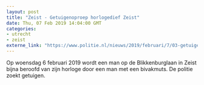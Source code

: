 ```yaml
---
layout: post
title: "Zeist - Getuigenoproep horlogedief Zeist"
date: Thu, 07 Feb 2019 14:04:00 GMT
categories: 
- utrecht 
- zeist 
externe_link: "https://www.politie.nl/nieuws/2019/februari/7/03-getuigenoproep-horlogedief-zeist.html"
---
```


Op woensdag 6 februari 2019 wordt een man op de Blikkenburglaan in Zeist bijna beroofd van zijn horloge door een man met een bivakmuts. De politie zoekt getuigen.
